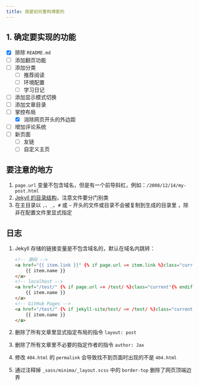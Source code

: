 ```yaml
---
title: 我是如何重构博客的
---
```


## 1. 确定要实现的功能
- [x] 排除 `README.md`  
- [ ] 添加翻页功能  
- [ ] 添加分类  
    - [ ] 推荐阅读  
    - [ ] 环境配置  
    - [ ] 学习日记  
- [ ] 添加显示模式切换  
- [ ] 添加文章目录  
- [ ] 掌控布局  
    - [x] 消除网页开头的外边距  
- [ ] 增加评论系统  
- [ ] 新页面  
    - [ ] 友链  
    - [ ] 自定义主页  

## 要注意的地方
1. `page.url` 变量不包含域名，但是有一个前导斜杠，例如：`/2008/12/14/my-post.html`  
2. [Jekyll 的目录结构](https://jekyllrb.com/docs/structure/)，注意文件要分门别类  
3. 在主目录以 `,`、`_`、`#` 或 `~` 开头的文件或目录不会被复制到生成的目录里
，除非在配置文件里显式指定  

## 日志
1. Jekyll 存储的链接变量是不包含域名的，默认在域名内跳转：  
    ```html
    <!-- 源码 -->
    <a href="{{ item.link }}" {% if page.url == item.link %}class="current"{% endif %}>
        {{ item.name }}
    </a>
    <!-- localhost -->
    <a href="/test/" {% if page.url == /test/ %}class="current"{% endif %}>
        {{ item.name }}
    </a>
    <!-- GitHub Pages -->
    <a href="/test/" {% if jekyll-site/test/ == /test/ %}class="current"{% endif %}>
        {{ item.name }}
    </a>
    ```

2. 删除了所有文章里显式指定布局的指令 `layout: post`  

3. 删除了所有文章里不必要的指定作者的指令 `author: Jax`  

4. 修改 `404.html` 的 `permalink` 会导致找不到页面时出现的不是 `404.html`  

5. 通过注释掉 `_sass/minima/_layout.scss` 中的 `border-top` 删除了网页顶端边界  
